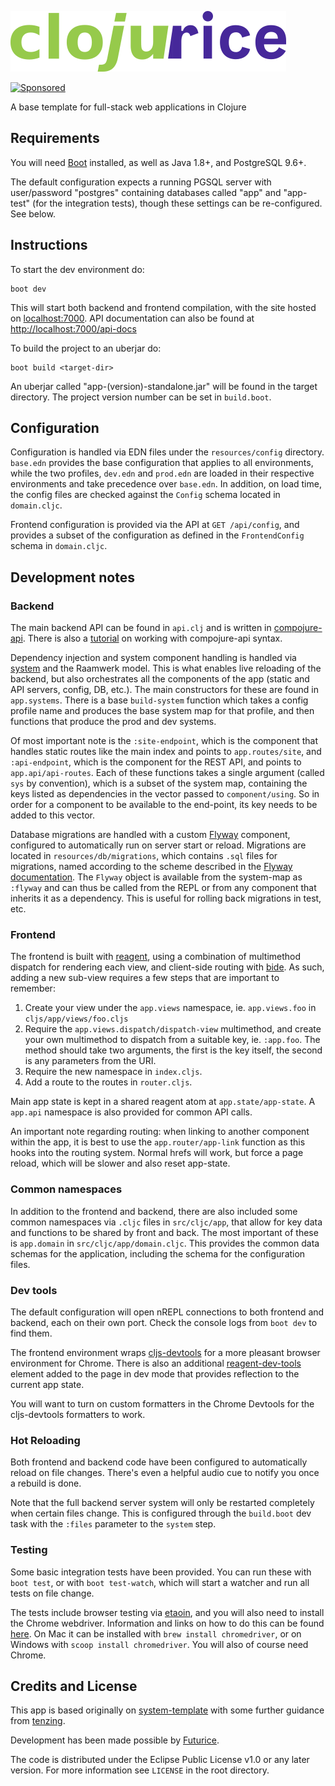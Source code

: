 ![clojurice](resources/brand/clojurice-logo.png)

[![Sponsored](https://img.shields.io/badge/chilicorn-sponsored-brightgreen.svg?logo=data%3Aimage%2Fpng%3Bbase64%2CiVBORw0KGgoAAAANSUhEUgAAAA4AAAAPCAMAAADjyg5GAAABqlBMVEUAAAAzmTM3pEn%2FSTGhVSY4ZD43STdOXk5lSGAyhz41iz8xkz2HUCWFFhTFFRUzZDvbIB00Zzoyfj9zlHY0ZzmMfY0ydT0zjj92l3qjeR3dNSkoZp4ykEAzjT8ylUBlgj0yiT0ymECkwKjWqAyjuqcghpUykD%2BUQCKoQyAHb%2BgylkAyl0EynkEzmkA0mUA3mj86oUg7oUo8n0k%2FS%2Bw%2Fo0xBnE5BpU9Br0ZKo1ZLmFZOjEhesGljuzllqW50tH14aS14qm17mX9%2Bx4GAgUCEx02JySqOvpSXvI%2BYvp2orqmpzeGrQh%2Bsr6yssa2ttK6v0bKxMBy01bm4zLu5yry7yb29x77BzMPCxsLEzMXFxsXGx8fI3PLJ08vKysrKy8rL2s3MzczOH8LR0dHW19bX19fZ2dna2trc3Nzd3d3d3t3f39%2FgtZTg4ODi4uLj4%2BPlGxLl5eXm5ubnRzPn5%2Bfo6Ojp6enqfmzq6urr6%2Bvt7e3t7u3uDwvugwbu7u7v6Obv8fDz8%2FP09PT2igP29vb4%2BPj6y376%2Bu%2F7%2Bfv9%2Ff39%2Fv3%2BkAH%2FAwf%2FtwD%2F9wCyh1KfAAAAKXRSTlMABQ4VGykqLjVCTVNgdXuHj5Kaq62vt77ExNPX2%2Bju8vX6%2Bvr7%2FP7%2B%2FiiUMfUAAADTSURBVAjXBcFRTsIwHAfgX%2FtvOyjdYDUsRkFjTIwkPvjiOTyX9%2FAIJt7BF570BopEdHOOstHS%2BX0s439RGwnfuB5gSFOZAgDqjQOBivtGkCc7j%2B2e8XNzefWSu%2BsZUD1QfoTq0y6mZsUSvIkRoGYnHu6Yc63pDCjiSNE2kYLdCUAWVmK4zsxzO%2BQQFxNs5b479NHXopkbWX9U3PAwWAVSY%2FpZf1udQ7rfUpQ1CzurDPpwo16Ff2cMWjuFHX9qCV0Y0Ok4Jvh63IABUNnktl%2B6sgP%2BARIxSrT%2FMhLlAAAAAElFTkSuQmCC)](http://spiceprogram.org/oss-sponsorship)

A base template for full-stack web applications in Clojure

## Requirements

You will need [Boot](http://boot-clj.com/) installed, as well as Java 1.8+, and PostgreSQL 9.6+.

The default configuration expects a running PGSQL server with user/password "postgres" containing databases called "app" and "app-test" (for the integration tests), though these settings can be re-configured. See below.

## Instructions

To start the dev environment do:

```
boot dev
```

This will start both backend and frontend compilation, with the site hosted on [localhost:7000](http://localhost:7000). API documentation can also be found at [http://localhost:7000/api-docs](http://localhost:7000/api-docs)

To build the project to an uberjar do:

```
boot build <target-dir> 
```

An uberjar called "app-(version)-standalone.jar" will be found in the target directory. The project version number can be set in `build.boot`.

## Configuration

Configuration is handled via EDN files under the `resources/config` directory. `base.edn` provides the base configuration that applies to all environments, while the two profiles, `dev.edn` and `prod.edn` are loaded in their respective environments and take precedence over `base.edn`. In addition, on load time, the config files are checked against the `Config` schema located in `domain.cljc`.

Frontend configuration is provided via the API at `GET /api/config`, and provides a subset of the configuration as defined in the `FrontendConfig` schema in `domain.cljc`.

## Development notes

### Backend 

The main backend API can be found in `api.clj` and is written in [compojure-api](https://github.com/metosin/compojure-api). There is also a [tutorial](https://github.com/metosin/compojure-api/wiki/Tutorial) on working with compojure-api syntax. 

Dependency injection and system component handling is handled via [system](https://github.com/danielsz/system) and the Raamwerk model. This is what enables live reloading of the backend, but also orchestrates all the components of the app (static and API servers, config, DB, etc.). The main constructors for these are found in `app.systems`. There is a base `build-system` function which takes a config profile name and produces the base system map for that profile, and then functions that produce the prod and dev systems.

Of most important note is the `:site-endpoint`, which is the component that handles static routes like the main index and points to `app.routes/site`, and `:api-endpoint`, which is the component for the REST API, and points to `app.api/api-routes`. Each of these functions takes a single argument (called `sys` by convention), which is a subset of the system map, containing the keys listed as dependencies in the vector passed to `component/using`. So in order for a component to be available to the end-point, its key needs to be added to this vector.

Database migrations are handled with a custom [Flyway](https://flywaydb.org/) component, configured to automatically run on server start or reload. Migrations are located in `resources/db/migrations`, which contains `.sql` files for migrations, named according to the scheme described in the [Flyway documentation](https://flywaydb.org/documentation/migrations#sql-based-migrations). The `Flyway` object is available from the system-map as `:flyway` and can thus be called from the REPL or from any component that inherits it as a dependency. This is useful for rolling back migrations in test, etc.

### Frontend

The frontend is built with [reagent](https://reagent-project.github.io/), using a combination of multimethod dispatch for rendering each view, and client-side routing with [bide](https://github.com/funcool/bide). As such, adding a new sub-view requires a few steps that are important to remember:

1. Create your view under the `app.views` namespace, ie. `app.views.foo` in `cljs/app/views/foo.cljs`
2. Require the `app.views.dispatch/dispatch-view` multimethod, and create your own multimethod to dispatch from a suitable key, ie. `:app.foo`. The method should take two arguments, the first is the key itself, the second is any parameters from the URI.
3. Require the new namespace in `index.cljs`.
4. Add a route to the routes in `router.cljs`.

Main app state is kept in a shared reagent atom at `app.state/app-state`. A `app.api` namespace is also provided for common API calls. 

An important note regarding routing: when linking to another component within the app, it is best to use the `app.router/app-link` function as this hooks into the routing system. Normal hrefs will work, but force a page reload, which will be slower and also reset app-state.

### Common namespaces

In addition to the frontend and backend, there are also included some common namespaces via `.cljc` files in `src/cljc/app`, that allow for key data and functions to be shared by front and back. The most important of these is `app.domain` in `src/cljc/app/domain.cljc`. This provides the common data schemas for the application, including the schema for the configuration files. 

### Dev tools

The default configuration will open nREPL connections to both frontend and backend, each on their own port. Check the console logs from `boot dev` to find them.

The frontend environment wraps [cljs-devtools](https://github.com/binaryage/cljs-devtools) for a more pleasant browser environment for Chrome. There is also an additional [reagent-dev-tools](https://github.com/metosin/reagent-dev-tools) element added to the page in dev mode that provides reflection to the current app state.

You will want to turn on custom formatters in the Chrome Devtools for the cljs-devtools formatters to work.

### Hot Reloading

Both frontend and backend code have been configured to automatically reload on file changes. There's even a helpful audio cue to notify you once a rebuild is done.

Note that the full backend server system will only be restarted completely when certain files change. This is configured through the `build.boot` dev task with the `:files` parameter to the `system` step.

### Testing

Some basic integration tests have been provided. You can run these with `boot test`, or with `boot test-watch`, which will start a watcher and run all tests on file change.

The tests include browser testing via [etaoin](https://github.com/igrishaev/etaoin), and you will also need to install the Chrome webdriver. Information and links on how to do this can be found [here](https://github.com/igrishaev/etaoin#installing-drivers). On Mac it can be installed with `brew install chromedriver`, or on Windows with `scoop install chromedriver`. You will also of course need Chrome. 

## Credits and License

This app is based originally on [system-template](https://github.com/shakdwipeea/system-template) with some further guidance from [tenzing](https://github.com/martinklepsch/tenzing).

Development has been made possible by [Futurice](http://www.futurice.com/).

The code is distributed under the Eclipse Public License v1.0 or any later version. For more information see `LICENSE` in the root directory.
